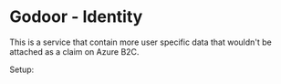 # Godoor - Identity
This is a service that contain more user specific data that wouldn't be attached as a claim on Azure B2C.

Setup:  